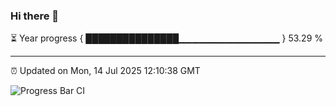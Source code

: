 ### Hi there 👋

⏳ Year progress { ███████████████▁▁▁▁▁▁▁▁▁▁▁▁▁▁▁ } 53.29 %

---

⏰ Updated on Mon, 14 Jul 2025 12:10:38 GMT

![Progress Bar CI](https://github.com/liununu/liununu/workflows/Progress%20Bar%20CI/badge.svg)
